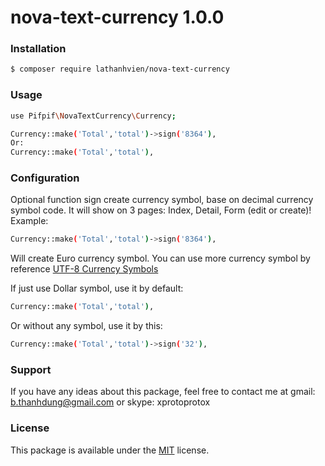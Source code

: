 # nova-text-currency 1.0.0
### Installation
```sh
$ composer require lathanhvien/nova-text-currency
```
### Usage
```sh
use Pifpif\NovaTextCurrency\Currency;

Currency::make('Total','total')->sign('8364'),
Or:
Currency::make('Total','total'),
```
### Configuration
Optional function sign create currency symbol, base on decimal currency symbol code.
It will show on 3 pages: Index, Detail, Form (edit or create)!
Example:
```sh
Currency::make('Total','total')->sign('8364'),
```
Will create Euro currency symbol.
You can use more currency symbol by reference [UTF-8 Currency Symbols](https://www.w3schools.com/charsets/ref_utf_currency.asp)

If just use Dollar symbol, use it by default:
```sh
Currency::make('Total','total'),
```
Or without any symbol, use it by this:
```sh
Currency::make('Total','total')->sign('32'),
```
### Support
If you have any ideas about this package, feel free to contact me at gmail: b.thanhdung@gmail.com or skype: xprotoprotox
### License
This package is available under the [MIT](https://opensource.org/licenses/mit-license.php) license. 